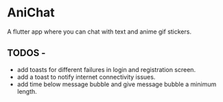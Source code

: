 # AniChat

A flutter app where you can chat with text and anime gif stickers.

## TODOS -
  - add toasts for different failures in login and registration screen.
  - add a toast to notify internet connectivity issues.
  - add time below message bubble and give message bubble a minimum length.

